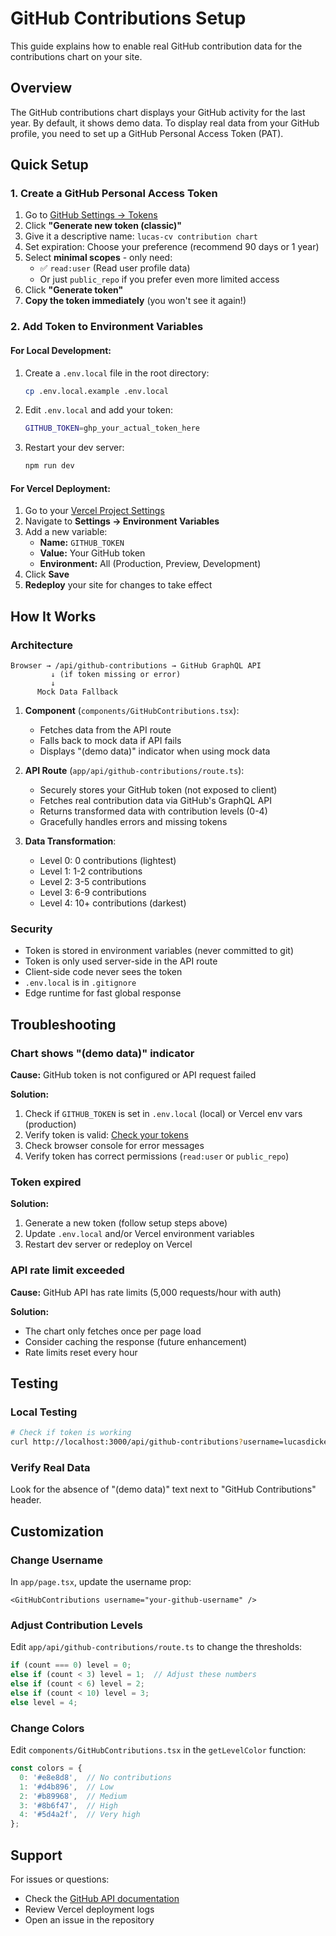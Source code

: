 # GitHub Contributions Setup

This guide explains how to enable real GitHub contribution data for the contributions chart on your site.

## Overview

The GitHub contributions chart displays your GitHub activity for the last year. By default, it shows demo data. To display real data from your GitHub profile, you need to set up a GitHub Personal Access Token (PAT).

## Quick Setup

### 1. Create a GitHub Personal Access Token

1. Go to [GitHub Settings → Tokens](https://github.com/settings/tokens)
2. Click **"Generate new token (classic)"**
3. Give it a descriptive name: `lucas-cv contribution chart`
4. Set expiration: Choose your preference (recommend 90 days or 1 year)
5. Select **minimal scopes** - only need:
   - ✅ `read:user` (Read user profile data)
   - Or just `public_repo` if you prefer even more limited access
6. Click **"Generate token"**
7. **Copy the token immediately** (you won't see it again!)

### 2. Add Token to Environment Variables

#### For Local Development:

1. Create a `.env.local` file in the root directory:
   ```bash
   cp .env.local.example .env.local
   ```

2. Edit `.env.local` and add your token:
   ```bash
   GITHUB_TOKEN=ghp_your_actual_token_here
   ```

3. Restart your dev server:
   ```bash
   npm run dev
   ```

#### For Vercel Deployment:

1. Go to your [Vercel Project Settings](https://vercel.com/dashboard)
2. Navigate to **Settings → Environment Variables**
3. Add a new variable:
   - **Name:** `GITHUB_TOKEN`
   - **Value:** Your GitHub token
   - **Environment:** All (Production, Preview, Development)
4. Click **Save**
5. **Redeploy** your site for changes to take effect

## How It Works

### Architecture

```
Browser → /api/github-contributions → GitHub GraphQL API
         ↓ (if token missing or error)
         ↓
      Mock Data Fallback
```

1. **Component** (`components/GitHubContributions.tsx`):
   - Fetches data from the API route
   - Falls back to mock data if API fails
   - Displays "(demo data)" indicator when using mock data

2. **API Route** (`app/api/github-contributions/route.ts`):
   - Securely stores your GitHub token (not exposed to client)
   - Fetches real contribution data via GitHub's GraphQL API
   - Returns transformed data with contribution levels (0-4)
   - Gracefully handles errors and missing tokens

3. **Data Transformation**:
   - Level 0: 0 contributions (lightest)
   - Level 1: 1-2 contributions
   - Level 2: 3-5 contributions
   - Level 3: 6-9 contributions
   - Level 4: 10+ contributions (darkest)

### Security

- Token is stored in environment variables (never committed to git)
- Token is only used server-side in the API route
- Client-side code never sees the token
- `.env.local` is in `.gitignore`
- Edge runtime for fast global response

## Troubleshooting

### Chart shows "(demo data)" indicator

**Cause:** GitHub token is not configured or API request failed

**Solution:**
1. Check if `GITHUB_TOKEN` is set in `.env.local` (local) or Vercel env vars (production)
2. Verify token is valid: [Check your tokens](https://github.com/settings/tokens)
3. Check browser console for error messages
4. Verify token has correct permissions (`read:user` or `public_repo`)

### Token expired

**Solution:**
1. Generate a new token (follow setup steps above)
2. Update `.env.local` and/or Vercel environment variables
3. Restart dev server or redeploy on Vercel

### API rate limit exceeded

**Cause:** GitHub API has rate limits (5,000 requests/hour with auth)

**Solution:**
- The chart only fetches once per page load
- Consider caching the response (future enhancement)
- Rate limits reset every hour

## Testing

### Local Testing

```bash
# Check if token is working
curl http://localhost:3000/api/github-contributions?username=lucasdickey
```

### Verify Real Data

Look for the absence of "(demo data)" text next to "GitHub Contributions" header.

## Customization

### Change Username

In `app/page.tsx`, update the username prop:

```tsx
<GitHubContributions username="your-github-username" />
```

### Adjust Contribution Levels

Edit `app/api/github-contributions/route.ts` to change the thresholds:

```typescript
if (count === 0) level = 0;
else if (count < 3) level = 1;  // Adjust these numbers
else if (count < 6) level = 2;
else if (count < 10) level = 3;
else level = 4;
```

### Change Colors

Edit `components/GitHubContributions.tsx` in the `getLevelColor` function:

```typescript
const colors = {
  0: '#e8e8d8',  // No contributions
  1: '#d4b896',  // Low
  2: '#b89968',  // Medium
  3: '#8b6f47',  // High
  4: '#5d4a2f',  // Very high
};
```

## Support

For issues or questions:
- Check the [GitHub API documentation](https://docs.github.com/en/graphql)
- Review Vercel deployment logs
- Open an issue in the repository
